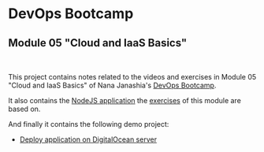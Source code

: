 # DevOps Bootcamp
## Module 05 "Cloud and IaaS Basics"
<br />

This project contains notes related to the videos and exercises in Module 05 "Cloud and IaaS Basics" of Nana Janashia's [DevOps Bootcamp](https://www.techworld-with-nana.com/devops-bootcamp).

It also contains the [NodeJS application](./app/) the [exercises](Exercises.md) of this module are based on.

And finally it contains the following demo project:
- [Deploy application on DigitalOcean server](./demo-project/1-deploy-app-on-droplet/)
